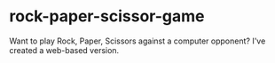 # rock-paper-scissor-game
Want to play Rock, Paper, Scissors against a computer opponent? I've created a web-based version.
